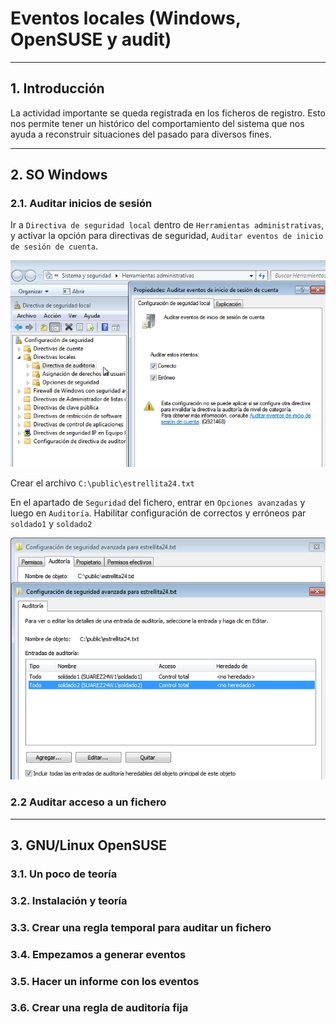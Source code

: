 
# Eventos locales (Windows, OpenSUSE y audit)

---

## 1. Introducción

La actividad importante se queda registrada en los ficheros de registro. Esto nos permite tener un histórico del comportamiento del sistema que nos ayuda a reconstruir situaciones del pasado para diversos fines.

---

## 2. SO Windows

### 2.1. Auditar inicios de sesión

Ir a `Directiva de seguridad local` dentro de `Herramientas administrativas`, y activar la opción para directivas de seguridad, `Auditar eventos de inicio de sesión de cuenta`.

![Inicio de sesión](./images/auditar-inicio.png)

Crear el archivo `C:\public\estrellita24.txt`

En el apartado de `Seguridad` del fichero, entrar en `Opciones avanzadas` y luego en `Auditoría`. Habilitar configuración de correctos y erróneos par `soldado1` y `soldado2`

![Auditoria estrellita24](./images/estrellita24.png)



### 2.2 Auditar acceso a un fichero



---

## 3. GNU/Linux OpenSUSE



### 3.1. Un poco de teoría



### 3.2. Instalación y teoría



### 3.3. Crear una regla temporal para auditar un fichero



### 3.4. Empezamos a generar eventos



### 3.5. Hacer un informe con los eventos



### 3.6. Crear una regla de auditoría fija
